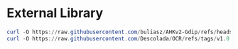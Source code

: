 # External Library

```powershell
curl -O https://raw.githubusercontent.com/buliasz/AHKv2-Gdip/refs/heads/master/Gdip_All.ahk
curl -O https://raw.githubusercontent.com/Descolada/OCR/refs/tags/v1.0.2/Lib/OCR.ahk
```
